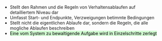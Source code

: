 
- Stellt den Rahmen und die Regeln von Verhaltensablaufen auf detailliertem Niveau dar
- Umfasst Start- und Endpunkte, Verzweigungen betimmte Bedingungen
- Stellt nicht die eigentlichen Ablaufe dar, sondern die Regeln, die alle mogliche Ablaufen beschreiben
- <mark style="background: #BBFABBA6;">Eine vom System zu bewaltigende Aufgabe wird in Einzelschritte zerlegt</mark>

